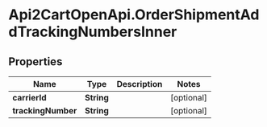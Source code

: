 # Api2CartOpenApi.OrderShipmentAddTrackingNumbersInner

## Properties

Name | Type | Description | Notes
------------ | ------------- | ------------- | -------------
**carrierId** | **String** |  | [optional] 
**trackingNumber** | **String** |  | [optional] 


